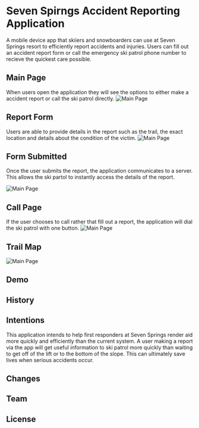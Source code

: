 # Seven Spirngs Accident Reporting Application
A mobile device app that skiiers and snowboarders can use at Seven Springs resort to efficiently report accidents and injuries. Users can fill out an accident report form or call the emergency ski patrol phone number to recieve the quickest care possible. 
## Main Page
When users open the application they will see the options to either make a accident report or call the ski patrol directly.
![Main Page](elevator-generator/main-page.png)
## Report Form
Users are able to provide details in the report such as the trail, the exact location and details about the condition of the victim.
![Main Page](elevator-generator/report-form.png)
## Form Submitted
Once the user submits the report, the application communicates to a server.  This allows the ski partol to instantly access the details of the report.

![Main Page](elevator-generator/form-submitted.png)
## Call Page
If the user chooses to call rather that fill out a report, the application will dial the ski patrol with one button.
![Main Page](elevator-generator/call-page.png)
## Trail Map
![Main Page](elevator-generator/trail-map.jpg)
## Demo

## History

## Intentions
This application intends to help first responders at Seven Springs render aid more quickly and efficiently than the current system.  A user making a report via the app will get useful information to ski patrol more quickly than waiting to get off of the lift or to the bottom of the slope. This can ultimately save lives when serious accidents occur.
## Changes

## Team

## License

